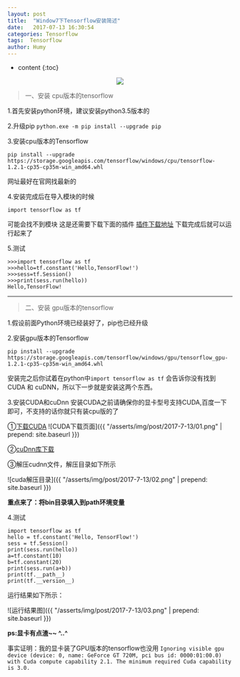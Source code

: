 ```yaml
---
layout: post
title:  "Window7下Tensorflow安装简述"
date:   2017-07-13 16:30:54
categories: Tensorflow
tags:  Tensorflow
author: Humy
---
```

* content
{:toc}

<center class>
    <img src="{{ "/asserts/img/cover/19.jpeg" | prepend: site.baseurl }}"/>
</center>




>一、安装 cpu版本的tensorflow

1.首先安装python环境，建议安装python3.5版本的

2.升级pip
`python.exe -m pip install --upgrade pip`

3.安装cpu版本的Tensorflow

```
pip install --upgrade https://storage.googleapis.com/tensorflow/windows/cpu/tensorflow-1.2.1-cp35-cp35m-win_amd64.whl
```
网址最好在官网找最新的

4.安装完成后在导入模块的时候

`import tensorflow as tf`

可能会找不到模块
这是还需要下载下面的插件
[插件下载地址](https://www.microsoft.com/en-us/download/details.aspx?id=53587)
下载完成后就可以运行起来了

5.测试

```
>>>import tensorflow as tf
>>>hello=tf.constant('Hello,TensorFlow!')
>>>sess=tf.Session()
>>>print(sess.run(hello))
Hello,TensorFlow!
```

***

>二、安装 gpu版本的tensorflow

1.假设前面Python环境已经装好了，pip也已经升级

2.安装gpu版本的Tensorflow

```
pip install --upgrade https://storage.googleapis.com/tensorflow/windows/gpu/tensorflow_gpu-1.2.1-cp35-cp35m-win_amd64.whl
```
安装完之后你试着在python中`import tensorflow as tf`
 会告诉你没有找到 CUDA 和 cuDNN，所以下一步就是安装这两个东西。

3.安装CUDA和cuDnn
安装CUDA之前请确保你的显卡型号支持CUDA,百度一下即可，不支持的话你就只有装cpu版的了

①[下载CUDA](https://developer.nvidia.com/cuda-downloads)
![CUDA下载页面]({{ "/asserts/img/post/2017-7-13/01.png" | prepend: site.baseurl }})

②[cuDnn库下载](https://developer.nvidia.com/cudnn)

③解压cudnn文件，解压目录如下所示

![cuda解压目录]({{ "/asserts/img/post/2017-7-13/02.png" | prepend: site.baseurl }})

**重点来了：将bin目录填入到path环境变量**

4.测试

```
import tensorflow as tf
hello = tf.constant('Hello, TensorFlow!')
sess = tf.Session()
print(sess.run(hello))
a=tf.constant(10)
b=tf.constant(20)
print(sess.run(a+b))
print(tf.__path__)
print(tf.__version__)
```
运行结果如下所示：

![运行结果图]({{ "/asserts/img/post/2017-7-13/03.png" | prepend: site.baseurl }})

**ps:显卡有点渣~~   ^..^**

事实证明：我的显卡装了GPU版本的tensorflow也没用
`
Ignoring visible gpu device (device: 0, name: GeForce GT 720M, pci bus id: 0000:01:00.0) with Cuda compute capability 2.1. The minimum required Cuda capability is 3.0.
`